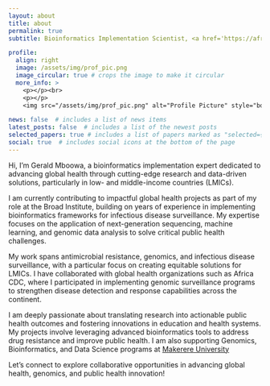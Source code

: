 ```yaml
---
layout: about
title: about
permalink: true
subtitle: Bioinformatics Implementation Scientist, <a href='https://africacdc.org/people/gerald-mboowa/'>Africa CDC</a>, Addis Ababa, Ethiopia

profile:
  align: right
  image: /assets/img/prof_pic.png
  image_circular: true # crops the image to make it circular
  more_info: >
    <p></p><br>
    <p></p>
    <img src="/assets/img/prof_pic.png" alt="Profile Picture" style="border-radius: 50%; width: 150px; height: 150px;">

news: false  # includes a list of news items
latest_posts: false  # includes a list of the newest posts
selected_papers: true # includes a list of papers marked as "selected={true}"
social: true  # includes social icons at the bottom of the page
---
```


Hi, I’m Gerald Mboowa, a bioinformatics implementation expert dedicated to advancing global health through cutting-edge research and data-driven solutions, particularly in low- and middle-income countries (LMICs).

I am currently contributing to impactful global health projects as part of my role at the Broad Institute, building on years of experience in implementing bioinformatics frameworks for infectious disease surveillance. My expertise focuses on the application of next-generation sequencing, machine learning, and genomic data analysis to solve critical public health challenges.

My work spans antimicrobial resistance, genomics, and infectious disease surveillance, with a particular focus on creating equitable solutions for LMICs. I have collaborated with global health organizations such as Africa CDC, where I participated in implementing genomic surveillance programs to strengthen disease detection and response capabilities across the continent.

I am deeply passionate about translating research into actionable public health outcomes and fostering innovations in education and health systems. My projects involve leveraging advanced bioinformatics tools to address drug resistance and improve public health. I am also supporting Genomics, Bioinformatics, and Data Science programs at <a href="https://chs.mak.ac.ug/team/gerald-mboowa" target="_blank">Makerere University</a>

Let’s connect to explore collaborative opportunities in advancing global health, genomics, and public health innovation!
